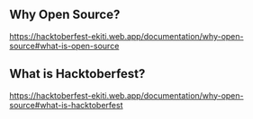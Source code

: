 ## Why Open Source?
https://hacktoberfest-ekiti.web.app/documentation/why-open-source#what-is-open-source

## What is Hacktoberfest?
https://hacktoberfest-ekiti.web.app/documentation/why-open-source#what-is-hacktoberfest
